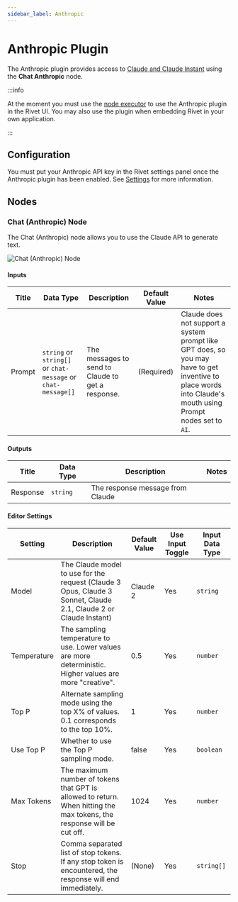 ```yaml
---
sidebar_label: Anthropic
---
```


# Anthropic Plugin

The Anthropic plugin provides access to [Claude and Claude Instant](https://www.anthropic.com/product) using the
**Chat Anthropic** node.

:::info

At the moment you must use the [node executor](../../executors.md) to use the Anthropic plugin in the Rivet UI. You may also use the plugin when embedding Rivet in your own application.

:::

## Configuration

You must put your Anthropic API key in the Rivet settings panel once the Anthropic plugin has been enabled. See [Settings](../../../getting-started/setup.md) for more information.

## Nodes

### Chat (Anthropic) Node

The Chat (Anthropic) node allows you to use the Claude API to generate text.

![Chat (Anthropic) Node](./assets/chat-anthropic-node.png)

#### Inputs

| Title  | Data Type                                                    | Description                                       | Default Value | Notes                                                                                                                                                      |
| ------ | ------------------------------------------------------------ | ------------------------------------------------- | ------------- | ---------------------------------------------------------------------------------------------------------------------------------------------------------- |
| Prompt | `string` or `string[]` or `chat-message` or `chat-message[]` | The messages to send to Claude to get a response. | (Required)    | Claude does not support a system prompt like GPT does, so you may have to get inventive to place words into Claude's mouth using Prompt nodes set to `AI`. |

#### Outputs

| Title    | Data Type | Description                      | Notes |
| -------- | --------- | -------------------------------- | ----- |
| Response | `string`  | The response message from Claude |       |

#### Editor Settings

| Setting     | Description                                                                                                            | Default Value  | Use Input Toggle | Input Data Type |
| ----------- | ---------------------------------------------------------------------------------------------------------------------- | -------------- | ---------------- | --------------- |
| Model       | The Claude model to use for the request (Claude 3 Opus, Claude 3 Sonnet, Claude 2.1, Claude 2 or Claude Instant)       | Claude 2       | Yes              | `string`        |
| Temperature | The sampling temperature to use. Lower values are more deterministic. Higher values are more "creative".               | 0.5            | Yes              | `number`        |
| Top P       | Alternate sampling mode using the top X% of values. 0.1 corresponds to the top 10%.                                    | 1              | Yes              | `number`        |
| Use Top P   | Whether to use the Top P sampling mode.                                                                                | false          | Yes              | `boolean`       |
| Max Tokens  | The maximum number of tokens that GPT is allowed to return. When hitting the max tokens, the response will be cut off. | 1024           | Yes              | `number`        |
| Stop        | Comma separated list of stop tokens. If any stop token is encountered, the response will end immediately.              | (None)         | Yes              | `string[]`      |

